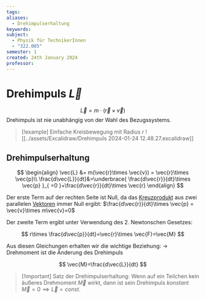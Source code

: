 ```yaml
---
tags: 
aliases:
  - Drehimpulserhaltung
keywords: 
subject:
  - Physik für TechnikerInnen
  - "322.005"
semester: 1
created: 24th January 2024
professor:
---
```

 

# Drehimpuls $\vec{L}$

$$
\vec{L}=m\cdot(\vec{r}\times \vec{v})
$$
Drehimpuls ist nie unabhängig von der Wahl des Bezugssystems.


> [!example] Einfache Kreisbewegung mit Radius $r$
> ![[../assets/Excalidraw/Drehimpuls 2024-01-24 12.48.27.excalidraw]]

## Drehimpulserhaltung

$$
\begin{align}
\vec{L} &= m(\vec{r}\times \vec{v}) = \vec{r}\times \vec{p}\\
\frac{d\vec{L}}{dt}&=\underbrace{ \frac{d\vec{r}}{dt}\times \vec{p} }_{ =0 }+\frac{d\vec{r}}{dt}\times \vec{r}
\end{align}
$$

Der erste Term auf der rechten Seite ist Null, da das [Kreuzprodukt](../Mathematik/mathe%20(3)/Vektor.md) aus zwei parallelen [Vektoren](../Mathematik/mathe%20(3)/Vektor.md) immer Null ergibt: $\frac{d\vec{r}}{dt}\times \vec{p} = \vec{v}\times m\vec{v}=0$

Der zweite Term ergibt unter Verwendung des 2. Newtonschen Gesetzes:

$$
r\times \frac{d\vec{p}}{dt}=\vec{r}\times \vec{F}=\vec{M}
$$

Aus diesen Gleichungen erhalten wir die wichtige Beziehung: -> Drehmoment ist die Änderung des Drehimpuls

$$
\vec{M}=\frac{d\vec{L}}{dt}
$$

> [!important] Satz der Drehimpulserhaltung:
> Wenn auf ein Teilchen kein äußeres Drehmoment $\vec{M}$ wirkt, dann ist sein Drehimpuls *konstant*
> $\vec{M}=0\implies \vec{L} = const.$

